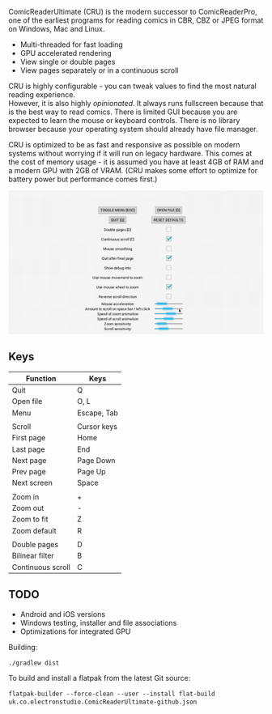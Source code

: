 ComicReaderUltimate (CRU) is the modern successor to ComicReaderPro, one of the earliest programs for reading comics in CBR, CBZ or JPEG format on Windows, Mac and Linux.

* Multi-threaded for fast loading
* GPU accelerated rendering
* View single or double pages
* View pages separately or in a continuous scroll

CRU is highly configurable - you can tweak values to find the most natural reading experience.  
However, it is also highly *opinionated*.  It always runs fullscreen because that is the best 
way to read comics.  There is limited GUI because you are expected to learn the mouse or 
keyboard controls.  There is no library browser because your operating system should already 
have file manager.

CRU is optimized to be as fast and responsive as possible on modern systems without worrying if it will run on legacy hardware.
This comes at the cost of memory usage - it is assumed you have at least 4GB of RAM and a modern GPU with 2GB of VRAM.
(CRU makes some effort to optimize for battery power but performance comes first.)  

![screenshot](screenshot.png)

## Keys

| Function | Keys |
| ---------| --- |
| Quit | Q |
| Open file | O, L |
| Menu | Escape, Tab |
| |  |
| Scroll | Cursor keys |
| First page | Home |
| Last page | End |
| Next page | Page Down |
| Prev page | Page Up |
| Next screen | Space |
| | |
| Zoom in | + |
| Zoom out | - |
| Zoom to fit | Z |
| Zoom default | R |
| | |
| Double pages | D |
| Bilinear filter | B |
| Continuous scroll | C |

     

## TODO
* Android and iOS versions
* Windows testing, installer and file associations
* Optimizations for integrated GPU

Building:

    ./gradlew dist

To build and install a flatpak from the latest Git source:

    flatpak-builder --force-clean --user --install flat-build uk.co.electronstudio.ComicReaderUltimate-github.json
